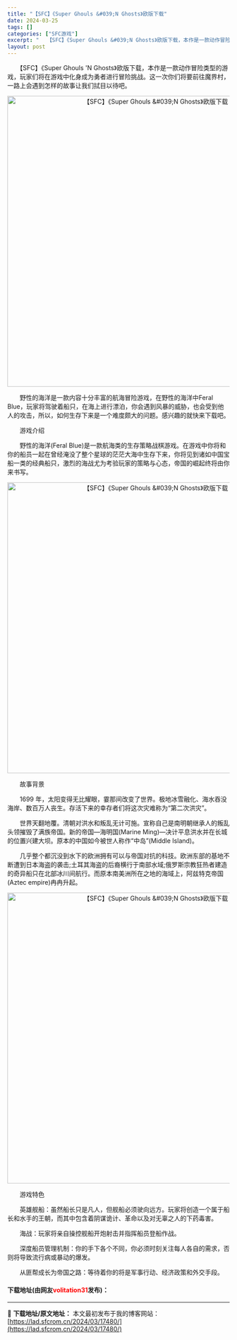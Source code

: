 ```yaml
---
title: "【SFC】《Super Ghouls &#039;N Ghosts》欧版下载"
date: 2024-03-25
tags: []
categories: ["SFC游戏"]
excerpt: "　　【SFC】《Super Ghouls &#039;N Ghosts》欧版下载，本作是一款动作冒险类型的游戏，玩家们将在游戏中化身成为勇者进行冒险挑战。这一次你们将要前往魔界村，一路上会遇到怎样的故事让我们拭目以待吧。 　　野性的海洋是一款内容十分丰富的航海冒险游戏，在野性的海洋中Feral Blu&hellip;"
layout: post
---
```


 <p>　　【SFC】《Super Ghouls &#39;N Ghosts》欧版下载，本作是一款动作冒险类型的游戏，玩家们将在游戏中化身成为勇者进行冒险挑战。这一次你们将要前往魔界村，一路上会遇到怎样的故事让我们拭目以待吧。</p> <p align="center"><img align="" border="0" src="https://lad.sfcrom.cn/wp-content/uploads/2024/03/20240325_6600d1730a00b.png" width="657" alt="【SFC】《Super Ghouls &amp;#039;N Ghosts》欧版下载" /></p> <p>　　野性的海洋是一款内容十分丰富的航海冒险游戏，在野性的海洋中Feral Blue，玩家将驾驶着船只，在海上进行漂泊，你会遇到风暴的威胁，也会受到他人的攻击，所以，如何生存下来是一个难度颇大的问题。感兴趣的就快来下载吧。</p> <p>　　游戏介绍</p> <p>　　野性的海洋(Feral Blue)是一款航海类的生存策略战棋游戏。在游戏中你将和你的船员一起在曾经淹没了整个星球的茫茫大海中生存下来，你将见到诸如中国宝船一类的经典船只，激烈的海战尤为考验玩家的策略与心态，帝国的崛起终将由你来书写。</p> <p align="center"><img align="" border="0" src="https://lad.sfcrom.cn/wp-content/uploads/2024/03/20240325_6600d1747aa8d.png" width="657" alt="【SFC】《Super Ghouls &amp;#039;N Ghosts》欧版下载" /></p> <p>　　故事背景</p> <p>　　1699 年，太阳变得无比耀眼，霎那间改变了世界。极地冰雪融化、海水吞没海岸、数百万人丧生。存活下来的幸存者们将这次灾难称为&ldquo;第二次洪灾&rdquo;。</p> <p>　　世界天翻地覆。清朝对洪水和叛乱无计可施。宣称自己是南明朝继承人的叛乱头领摧毁了满族帝国。新的帝国&mdash;海明国(Marine Ming)&mdash;决计平息洪水并在长城的位置兴建大坝。原本的中国如今被世人称作&ldquo;中岛&rdquo;(Middle Island)。</p> <p>　　几乎整个都沉没到水下的欧洲拥有可以与帝国对抗的科技。欧洲东部的基地不断遭到日本海盗的袭击;土耳其海盗的后裔横行于南部水域;俄罗斯宗教狂热者建造的奇异船只在北部冰川间航行。而原本南美洲所在之地的海域上，阿兹特克帝国(Aztec empire)冉冉升起。</p> <p align="center"><img align="" border="0" src="https://lad.sfcrom.cn/wp-content/uploads/2024/03/20240325_6600d175849af.png" width="657" alt="【SFC】《Super Ghouls &amp;#039;N Ghosts》欧版下载" /></p> <p>　　游戏特色</p> <p>　　英雄舰船：虽然船长只是凡人，但舰船必须驶向远方。玩家将创造一个属于船长和水手的王朝，而其中包含着阴谋诡计、革命以及对无辜之人的下药毒害。</p> <p>　　海战：玩家将亲自操控舰船开炮射击并指挥船员登船作战。</p> <p>　　深度船员管理机制：你的手下各个不同，你必须时刻关注每人各自的需求，否则将导致流行病或暴动的爆发。</p> <p>　　从匪帮成长为帝国之路：等待着你的将是军事行动、经济政策和外交手段。</p> <p><h4>下载地址(由网友<font color="red">volitation31</font>发布)：</h4></p> 

---
📖 **下载地址/原文地址：** 本文最初发布于我的博客网站：[https://lad.sfcrom.cn/2024/03/17480/](https://lad.sfcrom.cn/2024/03/17480/)
